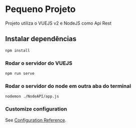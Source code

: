 # Pequeno Projeto
Projeto utiliza o VUEJS v2 e NodeJS como Api Rest

## Instalar dependências
```
npm install
```

### Rodar o servidor do VUEJS
```
npm run serve
```

### Rodar o servidor do node em outra aba do terminal
```
nodemon ./NodeAPI/app.js
```

### Customize configuration
See [Configuration Reference](https://cli.vuejs.org/config/).
